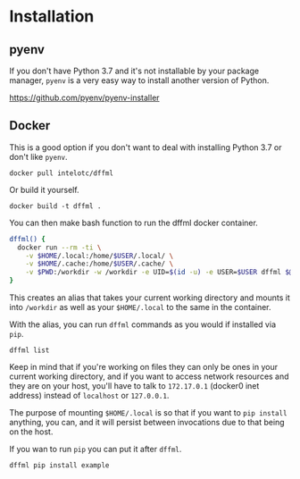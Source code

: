 # Installation

## pyenv

If you don't have Python 3.7 and it's not installable by your package manager,
`pyenv` is a very easy way to install another version of Python.

https://github.com/pyenv/pyenv-installer

## Docker

This is a good option if you don't want to deal with installing Python 3.7 or
don't like `pyenv`.

```console
docker pull intelotc/dffml
```

Or build it yourself.

```console
docker build -t dffml .
```

You can then make bash function to run the dffml docker container.

```bash
dffml() {
  docker run --rm -ti \
    -v $HOME/.local:/home/$USER/.local/ \
    -v $HOME/.cache:/home/$USER/.cache/ \
    -v $PWD:/workdir -w /workdir -e UID=$(id -u) -e USER=$USER dffml $@
}
```

This creates an alias that takes your current working directory and mounts it
into `/workdir` as well as your `$HOME/.local` to the same in the container.

With the alias, you can run `dffml` commands as you would if installed via
`pip`.

```console
dffml list
```

Keep in mind that if you're working on files they can only be ones in your
current working directory, and if you want to access network resources and they
are on your host, you'll have to talk to `172.17.0.1` (docker0 inet address)
instead of `localhost` or `127.0.0.1`.

The purpose of mounting `$HOME/.local` is so that if you want to
`pip install` anything, you can, and it will persist between invocations due
to that being on the host.

If you wan to run `pip` you can put it after `dffml`.

```console
dffml pip install example
```
